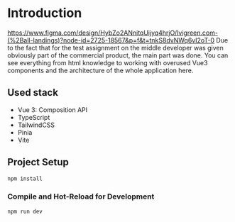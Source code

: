 # Introduction

https://www.figma.com/design/HybZo2ANnitqUijyq4hrjO/Ivigreen.com-(%2Ball-landings)?node-id=2725-18567&p=f&t=tnkS8dvNWq6vI2oT-0
Due to the fact that for the test assignment on the middle developer was given obviously part of the commercial product, the main part was done. You can see everything from html knowledge to working with overused Vue3 components and the architecture of the whole application here.

## Used stack

- Vue 3: Composition API  
- TypeScript  
- TailwindCSS  
- Pinia  
- Vite  


## Project Setup

```sh
npm install
```
### Compile and Hot-Reload for Development

```sh
npm run dev
```
